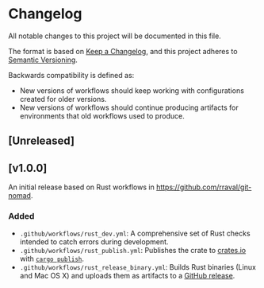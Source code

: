 # Changelog

All notable changes to this project will be documented in this file.

The format is based on [Keep a Changelog](https://keepachangelog.com/en/1.0.0/), and this project adheres to [Semantic Versioning](https://semver.org/spec/v2.0.0.html).

Backwards compatibility is defined as:

- New versions of workflows should keep working with configurations created for older versions.
- New versions of workflows should continue producing artifacts for environments that old workflows used to produce.

## [Unreleased]

## [v1.0.0]

An initial release based on Rust workflows in https://github.com/rraval/git-nomad.

### Added

- `.github/workflows/rust_dev.yml`: A comprehensive set of Rust checks intended to catch errors during development.
- `.github/workflows/rust_publish.yml`: Publishes the crate to [crates.io](https://crates.io) with [`cargo publish`](https://doc.rust-lang.org/cargo/commands/cargo-publish.html).
- `.github/workflows/rust_release_binary.yml`: Builds Rust binaries (Linux and Mac OS X) and uploads them as artifacts to a [GitHub release](https://docs.github.com/en/repositories/releasing-projects-on-github/managing-releases-in-a-repository).
